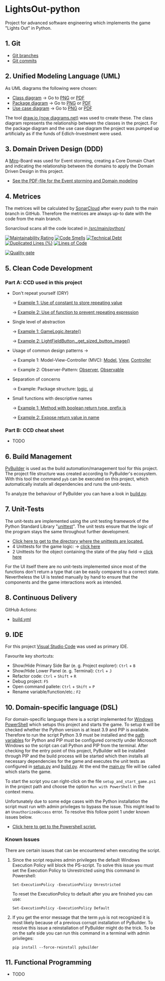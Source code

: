 # LightsOut-python
Project for advanced software engineering which implements the game "Lights Out" in Python.

## 1. Git
- [Git branches](https://github.com/vipin2310/LightsOut-python/branches)
- [Git commits](https://github.com/vipin2310/LightsOut-python/commits)

## 2. Unified Modeling Language (UML) 
As UML diagrams the following were chosen:
- [Class diagram](https://github.com/vipin2310/LightsOut-python/tree/main/docs/class%20diagram) &rarr; Go to [PNG](https://github.com/vipin2310/LightsOut-python/blob/main/docs/class%20diagram/UML_class_diagram.drawio.png) or [PDF](https://github.com/vipin2310/LightsOut-python/blob/main/docs/class%20diagram/UML_class_diagram.drawio.pdf)
- [Package diagram](https://github.com/vipin2310/LightsOut-python/tree/main/docs/package%20diagram) &rarr; Go to [PNG](https://github.com/vipin2310/LightsOut-python/blob/main/docs/package%20diagram/UML_package_diagram.png) or [PDF](https://github.com/vipin2310/LightsOut-python/blob/main/docs/package%20diagram/UML_package_diagram.pdf)
- [Use case diagram](https://github.com/vipin2310/LightsOut-python/tree/main/docs/use%20case%20diagram) &rarr; Go to [PNG](https://github.com/vipin2310/LightsOut-python/blob/main/docs/use%20case%20diagram/UML_use%20case%20diagram.png) or [PDF](https://github.com/vipin2310/LightsOut-python/blob/main/docs/use%20case%20diagram/UML_use%20case%20diagram.pdf)

The tool [draw.io (now diagrams.net)](https://www.diagrams.net) was used to create these.
The class diagram represents the relationship between the classes in the project.
For the package diagram and the use case diagram the project was pumped up artificially as if the funds of Edlich-Investment were used.

## 3. Domain Driven Design (DDD)
A [Miro](https://miro.com)-Board was used for Event storming, creating a Core Domain Chart and indicating the relationship between the domains to apply the Domain Driven Design in this project.
- [See the PDF-file for the Event storming and Domain modeling](https://github.com/vipin2310/LightsOut-python/blob/main/docs/domain%20driven%20design.pdf)

## 4. Metrices
The metrices will be calculated by [SonarCloud](https://sonarcloud.io) after every push to the main branch in GitHub. Therefore the metrices are always up-to date with the code from the main branch.

Sonarcloud scans all the code located in [/src/main/python/](https://github.com/vipin2310/LightsOut-python/tree/main/src/main/python)

[![Maintainability Rating](https://sonarcloud.io/api/project_badges/measure?project=vipin2310_LightsOut-python&metric=sqale_rating)](https://sonarcloud.io/summary/new_code?id=vipin2310_LightsOut-python)
[![Code Smells](https://sonarcloud.io/api/project_badges/measure?project=vipin2310_LightsOut-python&metric=code_smells)](https://sonarcloud.io/summary/new_code?id=vipin2310_LightsOut-python)
[![Technical Debt](https://sonarcloud.io/api/project_badges/measure?project=vipin2310_LightsOut-python&metric=sqale_index)](https://sonarcloud.io/summary/new_code?id=vipin2310_LightsOut-python)
[![Duplicated Lines (%)](https://sonarcloud.io/api/project_badges/measure?project=vipin2310_LightsOut-python&metric=duplicated_lines_density)](https://sonarcloud.io/summary/new_code?id=vipin2310_LightsOut-python)
[![Lines of Code](https://sonarcloud.io/api/project_badges/measure?project=vipin2310_LightsOut-python&metric=ncloc)](https://sonarcloud.io/summary/new_code?id=vipin2310_LightsOut-python)


[![Quality gate](https://sonarcloud.io/api/project_badges/quality_gate?project=vipin2310_LightsOut-python)](https://sonarcloud.io/summary/new_code?id=vipin2310_LightsOut-python)

## 5. Clean Code Development

### Part A: CCD used in this project
- Don't repeat yourself (DRY) 

    &rarr; [Example 1: Use of constant to store repeating value](github.com/vipin2310/LightsOut-python/blob/main/src/main/python/ui/view_manager.py#L17)

    &rarr; [Example 2: Use of function to prevent repeating expression](github.com/vipin2310/LightsOut-python/blob/main/src/main/python/ui/controllers/light_field_game_view_controller.py#L77)

- Single level of abstraction 

    &rarr; [Example 1: GameLogic.iterate()](https://github.com/vipin2310/LightsOut-python/blob/main/src/main/python/logic/game_logic.py#L46)

    &rarr; [Example 2: LightFieldButton._get_sized_button_image()](github.com/vipin2310/LightsOut-python/blob/main/src/main/python/ui/components/light_field_button.py#L59)

- Usage of common design patterns &rarr;

    &rarr; Example 1: Model-View-Controller (MVC): [Model](https://github.com/vipin2310/LightsOut-python/blob/main/src/main/python/ui/models/light_model.py), [View](https://github.com/vipin2310/LightsOut-python/blob/main/src/main/python/ui/views/light_field_game_view.py), [Controller](https://github.com/vipin2310/LightsOut-python/blob/main/src/main/python/ui/controllers/light_field_game_view_controller.py)

    &rarr; Example 2: Observer-Pattern: [Observer](https://github.com/vipin2310/LightsOut-python/blob/main/src/main/python/ui/components/light_field_button.py), [Observable](https://github.com/vipin2310/LightsOut-python/blob/main/src/main/python/ui/models/light_model.py)

- Separation of concerns 

    &rarr; Example: Package structure: [logic](https://github.com/vipin2310/LightsOut-python/tree/main/src/main/python/logic), [ui](https://github.com/vipin2310/LightsOut-python/tree/main/src/main/python/ui)

- Small functions with descriptive names 

    &rarr; [Example 1: Method with boolean return type, prefix is](github.com/vipin2310/LightsOut-python/blob/main/src/main/python/logic/game_logic.py#L64)

    &rarr; [Example 2: Expose return value in name](github.com/vipin2310/LightsOut-python/blob/main/src/main/python/ui/models/light_model_container.py#L34)

### Part B: CCD cheat sheet
- TODO

## 6. Build Management
[PyBuilder](https://pybuilder.io) is used as the build automation/management tool for this project.
The project file structure was created according to PyBuilder's ecosystem.
With this tool the command `pyb` can be executed on this project, which automatically installs all dependencies and runs the unit-tests.

To analyze the behaviour of PyBuilder you can have a look in [build.py](https://github.com/vipin2310/LightsOut-python/blob/main/build.py).

## 7. Unit-Tests
The unit-tests are implemented using the unit testing framework of the Python Standard Library "[unittest](https://docs.python.org/3/library/unittest.html)". The unit tests ensure that the logic of the program stays the same throughout further development.

- [Click here to get to the directory where the unittests are located.](https://github.com/vipin2310/LightsOut-python/tree/develop/src/unittest/python)
- 4 Unittests for the game logic: &rarr; [click here](https://github.com/vipin2310/LightsOut-python/blob/develop/src/unittest/python/game_logic_test.py)
- 2 Unittests for the object containing the state of the play field &rarr; [click here](https://github.com/vipin2310/LightsOut-python/blob/develop/src/unittest/python/light_model_container_test.py)

For the UI itself there are no unit-tests implemented since most of the functions don't return a type that can be easily compared to a correct state. Nevertheless the UI is tested manually by hand to ensure that the components and the game interactions work as intended.

## 8. Continuous Delivery
GitHub Actions:
- [build.yml](https://github.com/vipin2310/LightsOut-python/blob/main/.github/workflows/build.yml)

## 9. IDE
For this project [Visual Studio Code](https://code.visualstudio.com) was used as primary IDE.

Favourite key shortcuts:
- Show/Hide Primary Side Bar (e. g. Project explorer): `Ctrl` + `B`
- Show/Hide Lower Panel (e. g. Terminal): `Ctrl` + `J`
- Refactor code: `Ctrl` + `Shift` + `R`
- Debug project: `F5`
- Open command pallete: `Ctrl` + `Shift` + `P`
- Rename variable/function/etc.: `F2`

## 10. Domain-specific language (DSL)
For domain-specific language there is a script implemented for [Windows PowerShell](https://learn.microsoft.com/en-us/powershell/scripting/overview) which setups this project and starts the game.
To setup it will be checked whether the Python version is at least 3.9 and PIP is available. Therefore to run the script Python 3.9 must be installed and the [path variables](https://learn.microsoft.com/en-us/powershell/module/microsoft.powershell.core/about/about_environment_variables) for Python and PIP must be configured correctly under Microsoft Windows so the script can call Python and PIP from the terminal.
After checking for the entry point of this project, PyBuilder will be installed through PIP and the build process will be started which then installs all necessary dependencies for the game and executes the unit tests as configured in [setup.py](https://github.com/vipin2310/LightsOut-python/blob/main/setup.py) and [build.py](https://github.com/vipin2310/LightsOut-python/blob/main/build.py).
At the end the [main.py](https://github.com/vipin2310/LightsOut-python/blob/main/src/main/python/main.py) file will be called which starts the game.

To start the script you can right-click on the file `setup_and_start_game.ps1` in the project path and choose the option `Run with PowerShell` in the context menu.

Unfortunately due to some edge cases with the Python installation the script must run with admin privileges to bypass the issue. This might lead to an `UnauthorizedAccess` error. To resolve this follow  point 1 under known issues below.

- [Click here to get to the Powershell script.](https://github.com/vipin2310/LightsOut-python/blob/main/setup_and_start_game.ps1)

### Known Issues
There are certain issues that can be encountered when executing the script.

1. Since the script requires admin privileges the default Windows Execution Policy will block the PS-script. To solve this issue you must set the Execution Policy to Unrestricted using this command in Powershell:

    ```
    Set-ExecutionPolicy -ExecutionPolicy Unrestricted
    ```

    To reset the ExecutionPolicy to default after you are finished you can use:

    ```
    Set-ExecutionPolicy -ExecutionPolicy Default
    ```

2. If you get the error message that the term `pyb` is not recognized it is most likely because of a previous corrupt installation of PyBuilder. To resolve this issue a reinstallation of PyBuilder might do the trick. To be on the safe side you can run this command in a terminal with admin privileges:

    ```
    pip install --force-reinstall pybuilder
    ```

## 11. Functional Programming
- TODO